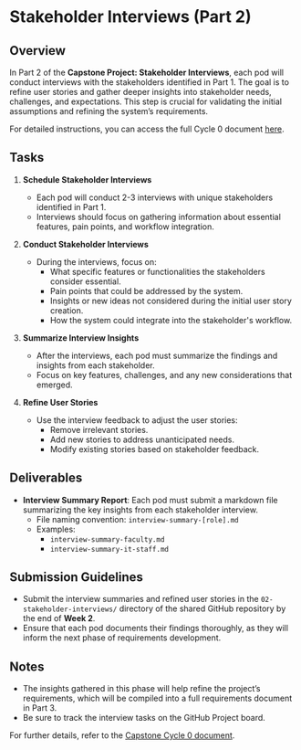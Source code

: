 # Stakeholder Interviews (Part 2)

## Overview

In Part 2 of the **Capstone Project: Stakeholder Interviews**, each pod will conduct interviews with the stakeholders identified in Part 1. The goal is to refine user stories and gather deeper insights into stakeholder needs, challenges, and expectations. This step is crucial for validating the initial assumptions and refining the system’s requirements.

For detailed instructions, you can access the full Cycle 0 document [here](https://github.com/4210-Capstones/4210-course-resources/blob/main/Capstone/4210_Capstone_Cycle_0.pdf).

## Tasks

1. **Schedule Stakeholder Interviews**
   - Each pod will conduct 2-3 interviews with unique stakeholders identified in Part 1.
   - Interviews should focus on gathering information about essential features, pain points, and workflow integration.

2. **Conduct Stakeholder Interviews**
   - During the interviews, focus on:
     - What specific features or functionalities the stakeholders consider essential.
     - Pain points that could be addressed by the system.
     - Insights or new ideas not considered during the initial user story creation.
     - How the system could integrate into the stakeholder's workflow.

3. **Summarize Interview Insights**
   - After the interviews, each pod must summarize the findings and insights from each stakeholder.
   - Focus on key features, challenges, and any new considerations that emerged.

4. **Refine User Stories**
   - Use the interview feedback to adjust the user stories:
     - Remove irrelevant stories.
     - Add new stories to address unanticipated needs.
     - Modify existing stories based on stakeholder feedback.

## Deliverables

- **Interview Summary Report**: Each pod must submit a markdown file summarizing the key insights from each stakeholder interview.
  - File naming convention: `interview-summary-[role].md`
  - Examples:
    - `interview-summary-faculty.md`
    - `interview-summary-it-staff.md`

## Submission Guidelines

- Submit the interview summaries and refined user stories in the `02-stakeholder-interviews/` directory of the shared GitHub repository by the end of **Week 2**.
- Ensure that each pod documents their findings thoroughly, as they will inform the next phase of requirements development.

## Notes

- The insights gathered in this phase will help refine the project’s requirements, which will be compiled into a full requirements document in Part 3.
- Be sure to track the interview tasks on the GitHub Project board.

For further details, refer to the [Capstone Cycle 0 document](https://github.com/4210-Capstones/4210-course-resources/blob/main/Capstone/4210_Capstone_Cycle_0.pdf).
